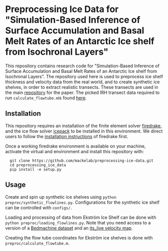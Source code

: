 # Preprocessing Ice Data for "Simulation-Based Inference of Surface Accumulation and Basal Melt Rates of an Antarctic Ice shelf from Isochronal Layers"

This repository contains research code for "Simulation-Based Inference of Surface Accumulation and Basal Melt Rates of an Antarctic Ice shelf from Isochronal Layers".
The repository used here is used to preprocess ice shelf thickness and velocity data from the real world, and to create synthetic ice shelves, in order to extract realistic transects. These transects are used in the main [repository](https://github.com/mackelab/sbi-ice) for the paper.
The picked IRH transect data required to run `calculate_flowtube.m`is found [here](https://nc-geophysik.guz.uni-tuebingen.de/index.php/s/wH5zqPaBGZAPRyD).

## Installation

This repository requires an installation of the finite element solver [firedrake](https://www.firedrakeproject.org), and the ice flow solver [icepack](https://icepack.github.io) to be installed in this environment. We direct users to follow the [installation instructions](https://www.firedrakeproject.org/download.html) of firedrake first.

Once a working firedrake environment is available on your machine, activate the virtual and environment and install this repository with:

```
  git clone https://github.com/mackelab/preprocessing-ice-data.git
  cd preprocessing_ice_data
  pip install -e setup.py
```


## Usage

Create and spin up synthetic ice shelves using `python preproc/synthetic_flowlines.py`. Configurations for the synthetic ice shelf can be controlled with `configs/`.

Loading and processing of data from Ekström Ice Shelf can be done with `python preproc/loading_flowlines.py`. Note that you need access to a version of a [Bedmachine dataset](https://nsidc.org/data/nsidc-0756/versions/3) and an [its_live velocity map](https://its-live.jpl.nasa.gov).

Creating the flow tube coordinates for Ekström ice shelves is done with `preproc/calculate_flowtube.m`.
